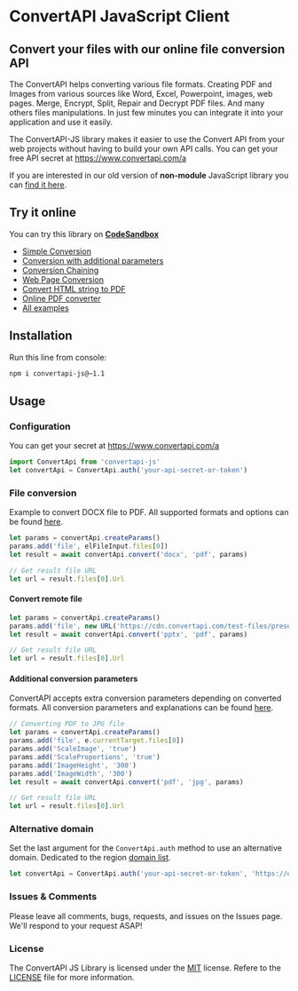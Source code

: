 # ConvertAPI JavaScript Client
## Convert your files with our online file conversion API

The ConvertAPI helps converting various file formats.
Creating PDF and Images from various sources like Word, Excel, Powerpoint, images, web pages.
Merge, Encrypt, Split, Repair and Decrypt PDF files.
And many others files manipulations.
In just few minutes you can integrate it into your application and use it easily.

The ConvertAPI-JS library makes it easier to use the Convert API from your web projects without having to build your own API calls.
You can get your free API secret at https://www.convertapi.com/a

If you are interested in our old version of **non-module** JavaScript library you can [find it here](https://github.com/ConvertAPI/convertapi-js/tree/last_nonmodule).

## Try it online

You can try this library on **[CodeSandbox](https://codesandbox.io/u/convertapi)**

- [Simple Conversion](https://codesandbox.io/s/pzvhkl)
- [Conversion with additional parameters](https://codesandbox.io/s/hlvnul)
- [Conversion Chaining](https://codesandbox.io/s/ju8dg5)
- [Web Page Conversion](https://codesandbox.io/s/ct44tv)
- [Convert HTML string to PDF](https://codesandbox.io/s/g1ciy)
- [Online PDF converter](https://codesandbox.io/s/pdf-converter-elbulk)
- [All examples](https://codesandbox.io/u/convertapi)


## Installation

Run this line from console:

```sh
npm i convertapi-js@~1.1
```

## Usage

### Configuration

You can get your secret at https://www.convertapi.com/a

```js
import ConvertApi from 'convertapi-js'
let convertApi = ConvertApi.auth('your-api-secret-or-token')
```

### File conversion

Example to convert DOCX file to PDF. All supported formats and options can be found 
[here](https://www.convertapi.com/conversions).

```js
let params = convertApi.createParams()
params.add('file', elFileInput.files[0])
let result = await convertApi.convert('docx', 'pdf', params)

// Get result file URL
let url = result.files[0].Url
```

#### Convert remote file

```js
let params = convertApi.createParams()
params.add('file', new URL('https://cdn.convertapi.com/test-files/presentation.pptx'))
let result = await convertApi.convert('pptx', 'pdf', params)

// Get result file URL
let url = result.files[0].Url
```

#### Additional conversion parameters

ConvertAPI accepts extra conversion parameters depending on converted formats. All conversion 
parameters and explanations can be found [here](https://www.convertapi.com/conversions).

```js
// Converting PDF to JPG file
let params = convertApi.createParams()
params.add('file', e.currentTarget.files[0])
params.add('ScaleImage', 'true')
params.add('ScaleProportions', 'true')
params.add('ImageHeight', '300')
params.add('ImageWidth', '300')
let result = await convertApi.convert('pdf', 'jpg', params)

// Get result file URL
let url = result.files[0].Url
```

### Alternative domain

Set the last argument for the `ConvertApi.auth` method to use an alternative domain. Dedicated to the region [domain list](https://www.convertapi.com/doc/servers-location).

```js
let convertApi = ConvertApi.auth('your-api-secret-or-token', 'https://eu-v2.convertapi.com/')
```


### Issues &amp; Comments
Please leave all comments, bugs, requests, and issues on the Issues page.
We'll respond to your request ASAP!

### License
The ConvertAPI JS Library is licensed under the [MIT](http://www.opensource.org/licenses/mit-license.php "Read more about the MIT license form") license.
Refere to the [LICENSE](https://github.com/ConvertAPI/convertapi-js/blob/master/LICENSE) file for more information.